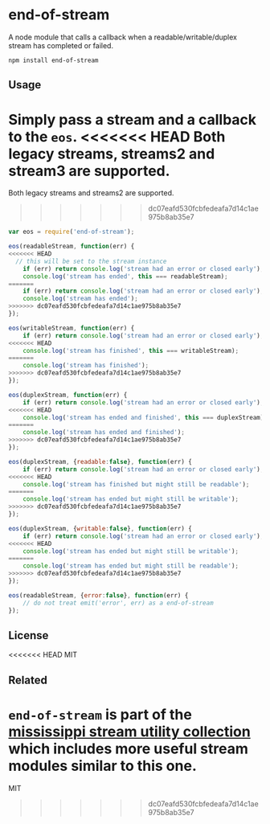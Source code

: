 # end-of-stream

A node module that calls a callback when a readable/writable/duplex stream has completed or failed.

	npm install end-of-stream

## Usage

Simply pass a stream and a callback to the `eos`.
<<<<<<< HEAD
Both legacy streams, streams2 and stream3 are supported.
=======
Both legacy streams and streams2 are supported.
>>>>>>> dc07eafd530fcbfedeafa7d14c1ae975b8ab35e7

``` js
var eos = require('end-of-stream');

eos(readableStream, function(err) {
<<<<<<< HEAD
  // this will be set to the stream instance
	if (err) return console.log('stream had an error or closed early');
	console.log('stream has ended', this === readableStream);
=======
	if (err) return console.log('stream had an error or closed early');
	console.log('stream has ended');
>>>>>>> dc07eafd530fcbfedeafa7d14c1ae975b8ab35e7
});

eos(writableStream, function(err) {
	if (err) return console.log('stream had an error or closed early');
<<<<<<< HEAD
	console.log('stream has finished', this === writableStream);
=======
	console.log('stream has finished');
>>>>>>> dc07eafd530fcbfedeafa7d14c1ae975b8ab35e7
});

eos(duplexStream, function(err) {
	if (err) return console.log('stream had an error or closed early');
<<<<<<< HEAD
	console.log('stream has ended and finished', this === duplexStream);
=======
	console.log('stream has ended and finished');
>>>>>>> dc07eafd530fcbfedeafa7d14c1ae975b8ab35e7
});

eos(duplexStream, {readable:false}, function(err) {
	if (err) return console.log('stream had an error or closed early');
<<<<<<< HEAD
	console.log('stream has finished but might still be readable');
=======
	console.log('stream has ended but might still be writable');
>>>>>>> dc07eafd530fcbfedeafa7d14c1ae975b8ab35e7
});

eos(duplexStream, {writable:false}, function(err) {
	if (err) return console.log('stream had an error or closed early');
<<<<<<< HEAD
	console.log('stream has ended but might still be writable');
=======
	console.log('stream has ended but might still be readable');
>>>>>>> dc07eafd530fcbfedeafa7d14c1ae975b8ab35e7
});

eos(readableStream, {error:false}, function(err) {
	// do not treat emit('error', err) as a end-of-stream
});
```

## License

<<<<<<< HEAD
MIT

## Related

`end-of-stream` is part of the [mississippi stream utility collection](https://github.com/maxogden/mississippi) which includes more useful stream modules similar to this one.
=======
MIT
>>>>>>> dc07eafd530fcbfedeafa7d14c1ae975b8ab35e7
